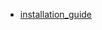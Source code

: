 - [installation_guide](https://secure.phabricator.com/book/phabricator/article/installation_guide/)
